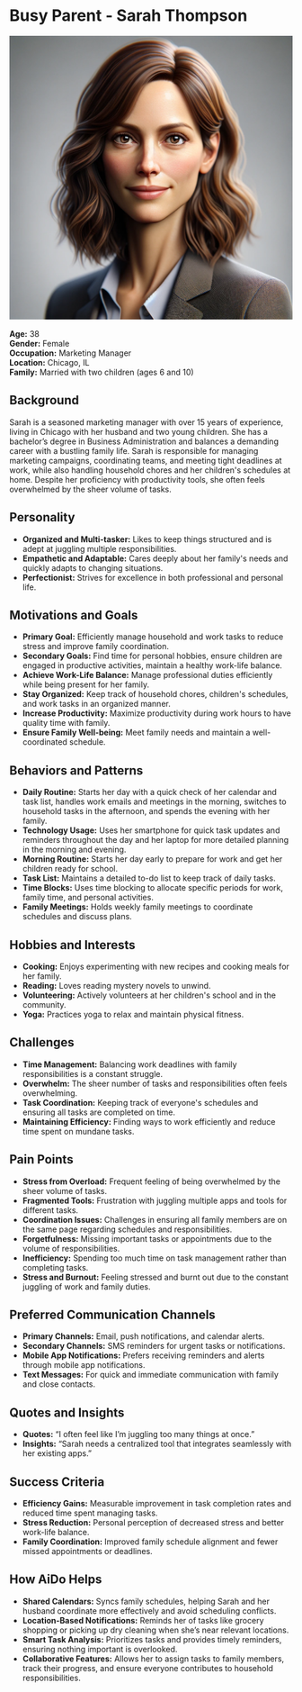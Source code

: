 # Busy Parent - Sarah Thompson

![Sarah Thompson](<headshots/Sarah Thompson.png>)

**Age:** 38  
**Gender:** Female  
**Occupation:** Marketing Manager  
**Location:** Chicago, IL  
**Family:** Married with two children (ages 6 and 10)

## Background

Sarah is a seasoned marketing manager with over 15 years of experience, living in Chicago with her husband and two young children. She has a bachelor’s degree in Business Administration and balances a demanding career with a bustling family life. Sarah is responsible for managing marketing campaigns, coordinating teams, and meeting tight deadlines at work, while also handling household chores and her children's schedules at home. Despite her proficiency with productivity tools, she often feels overwhelmed by the sheer volume of tasks.

## Personality

- **Organized and Multi-tasker:** Likes to keep things structured and is adept at juggling multiple responsibilities.
- **Empathetic and Adaptable:** Cares deeply about her family's needs and quickly adapts to changing situations.
- **Perfectionist:** Strives for excellence in both professional and personal life.

## Motivations and Goals

- **Primary Goal:** Efficiently manage household and work tasks to reduce stress and improve family coordination.
- **Secondary Goals:** Find time for personal hobbies, ensure children are engaged in productive activities, maintain a healthy work-life balance.
- **Achieve Work-Life Balance:** Manage professional duties efficiently while being present for her family.
- **Stay Organized:** Keep track of household chores, children's schedules, and work tasks in an organized manner.
- **Increase Productivity:** Maximize productivity during work hours to have quality time with family.
- **Ensure Family Well-being:** Meet family needs and maintain a well-coordinated schedule.

## Behaviors and Patterns

- **Daily Routine:** Starts her day with a quick check of her calendar and task list, handles work emails and meetings in the morning, switches to household tasks in the afternoon, and spends the evening with her family.
- **Technology Usage:** Uses her smartphone for quick task updates and reminders throughout the day and her laptop for more detailed planning in the morning and evening.
- **Morning Routine:** Starts her day early to prepare for work and get her children ready for school.
- **Task List:** Maintains a detailed to-do list to keep track of daily tasks.
- **Time Blocks:** Uses time blocking to allocate specific periods for work, family time, and personal activities.
- **Family Meetings:** Holds weekly family meetings to coordinate schedules and discuss plans.

## Hobbies and Interests

- **Cooking:** Enjoys experimenting with new recipes and cooking meals for her family.
- **Reading:** Loves reading mystery novels to unwind.
- **Volunteering:** Actively volunteers at her children's school and in the community.
- **Yoga:** Practices yoga to relax and maintain physical fitness.

## Challenges

- **Time Management:** Balancing work deadlines with family responsibilities is a constant struggle.
- **Overwhelm:** The sheer number of tasks and responsibilities often feels overwhelming.
- **Task Coordination:** Keeping track of everyone's schedules and ensuring all tasks are completed on time.
- **Maintaining Efficiency:** Finding ways to work efficiently and reduce time spent on mundane tasks.

## Pain Points

- **Stress from Overload:** Frequent feeling of being overwhelmed by the sheer volume of tasks.
- **Fragmented Tools:** Frustration with juggling multiple apps and tools for different tasks.
- **Coordination Issues:** Challenges in ensuring all family members are on the same page regarding schedules and responsibilities.
- **Forgetfulness:** Missing important tasks or appointments due to the volume of responsibilities.
- **Inefficiency:** Spending too much time on task management rather than completing tasks.
- **Stress and Burnout:** Feeling stressed and burnt out due to the constant juggling of work and family duties.

## Preferred Communication Channels

- **Primary Channels:** Email, push notifications, and calendar alerts.
- **Secondary Channels:** SMS reminders for urgent tasks or notifications.
- **Mobile App Notifications:** Prefers receiving reminders and alerts through mobile app notifications.
- **Text Messages:** For quick and immediate communication with family and close contacts.

## Quotes and Insights

- **Quotes:** “I often feel like I’m juggling too many things at once.”
- **Insights:** “Sarah needs a centralized tool that integrates seamlessly with her existing apps.”

## Success Criteria

- **Efficiency Gains:** Measurable improvement in task completion rates and reduced time spent managing tasks.
- **Stress Reduction:** Personal perception of decreased stress and better work-life balance.
- **Family Coordination:** Improved family schedule alignment and fewer missed appointments or deadlines.

## How AiDo Helps

- **Shared Calendars:** Syncs family schedules, helping Sarah and her husband coordinate more effectively and avoid scheduling conflicts.
- **Location-Based Notifications:** Reminds her of tasks like grocery shopping or picking up dry cleaning when she’s near relevant locations.
- **Smart Task Analysis:** Prioritizes tasks and provides timely reminders, ensuring nothing important is overlooked.
- **Collaborative Features:** Allows her to assign tasks to family members, track their progress, and ensure everyone contributes to household responsibilities.